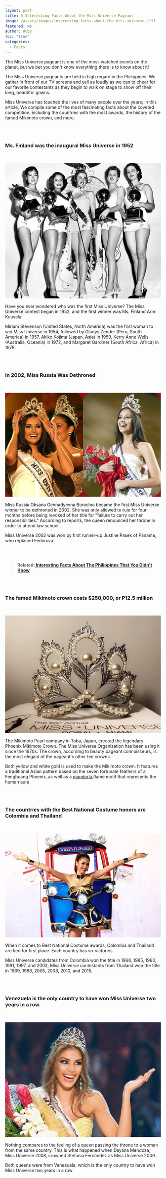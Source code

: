 ```yaml
---
layout: post
title: 5 Interesting Facts About the Miss Universe Pageant
image: /assets/images/interesting-facts-about-the-miss-universe.jfif
featured: No
author: Ruby
toc: "true"
categories:
  - Facts
---
```

The Miss Universe pageant is one of the most-watched events on the planet, but we bet you don't know everything there is to know about it!

The Miss Universe pageants are held in high regard in the Philippines. We gather in front of our TV screens and yell as loudly as we can to cheer for our favorite contestants as they begin to walk on stage to show off their long, beautiful gowns.

Miss Universe has touched the lives of many people over the years; in this article, We compile some of the most fascinating facts about the coveted competition, including the countries with the most awards, the history of the famed Mikimoto crown, and more.

<br/><br/>

### **Ms. Finland was the inaugural Miss Universe in 1952**

<br/>

![5 Interesting Facts About the Miss Universe Pageant](/assets/images/5-interesting-facts-about-the-miss-universe-pageant.webp)

Have you ever wondered who was the first Miss Universe? The Miss Universe contest began in 1952, and the first winner was Ms. Finland Armi Kuusela.

Miriam Stevenson (United States, North America) was the first woman to win Miss Universe in 1954, followed by Gladys Zender (Peru, South America) in 1957, Akiko Kojima (Japan, Asia) in 1959, Kerry Anne Wells (Australia, Oceania) in 1972, and Margaret Gardiner (South Africa, Africa) in 1978.

<br/><br/>

### **In 2002, Miss Russia Was Dethroned**

<br/>

![5 Interesting Facts About the Miss Universe Pageant](/assets/images/5-interesting-facts-about-the-miss-universe-pageant-ms.-russia.jpg)

Miss Russia Oksana Gennadyevna Borodina became the first Miss Universe winner to be dethroned in 2002. She was only allowed to rule for four months before being revoked of her title for "failure to carry out her responsibilities." According to reports, the queen renounced her throne in order to attend law school.

Miss Universe 2002 was won by first runner-up Justine Pasek of Panama, who replaced Fedorova.

<br/><br/>

> **Related:[ Interesting Facts About The Philippines That You Didn't Know](https://www.triviamazing.info/interesting-facts-about-the-philippines-that-you-didnt-know/)**

<br/><br/>

### **The famed Mikimoto crown costs $250,000, or P12.5 million**

<br/>

![5 Interesting Facts About the Miss Universe Pageant - Mikimoto Crown](/assets/images/5-interesting-facts-about-the-miss-universe-pageant-mikimoto-crown.webp)

The Mikimoto Pearl company in Toba, Japan, created the legendary Phoenix Mikimoto Crown. The Miss Universe Organization has been using it since the 1970s. The crown, according to beauty pageant connoisseurs, is the most elegant of the pageant's other ten crowns.

Both yellow and white gold is used to make the Mikimoto crown. It features a traditional Asian pattern based on the seven fortunate feathers of a Fenghuang Phoenix, as well as a [mandorla ](https://www.google.com/search?q=mandorla)flame motif that represents the human aura.

<br/><br/>

### **The countries with the Best National Costume honors are Colombia and Thailand**

<br/>

![5 Interesting Facts About the Miss Universe Pageant - Best in Costume](/assets/images/5-interesting-facts-about-the-miss-universe-pageant-best-costums.webp)

When it comes to Best National Costume awards, Colombia and Thailand are tied for first place. Each country has six victories.

Miss Universe candidates from Colombia won the title in 1968, 1985, 1990, 1991, 1997, and 2002; Miss Universe contestants from Thailand won the title in 1969, 1988, 2005, 2008, 2010, and 2015.

<br/><br/>

### **Venezuela is the only country to have won Miss Universe two years in a row.**

<br/>

![5 Interesting Facts About the Miss Universe Pageant](/assets/images/5-interesting-facts-about-the-miss-universe-pageant.jpg)

Nothing compares to the feeling of a queen passing the throne to a woman from the same country. This is what happened when Dayana Mendoza, Miss Universe 2008, crowned Stefania Fernández as Miss Universe 2009.

Both queens were from Venezuela, which is the only country to have won Miss Universe two years in a row.

<br/><br/><br/><br/>